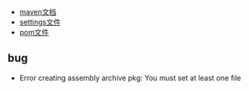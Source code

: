 - [maven文档](https://maven.apache.org/) 
- [settings文件](https://www.cnblogs.com/hongmoshui/p/10762272.html)
- [pom文件](https://blog.csdn.net/weixin_38569499/article/details/91456988)
## bug
- Error creating assembly archive pkg: You must set at least one file
